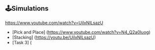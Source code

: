 ## :joystick:Simulations
https://www.youtube.com/watch?v=UilxNILsazU 
* [Pick and Place] (https://www.youtube.com/watch?v=N4_Q2a0luog)
* [Stacking] (https://youtu.be/UilxNILsazU)
* [Task 3] (
